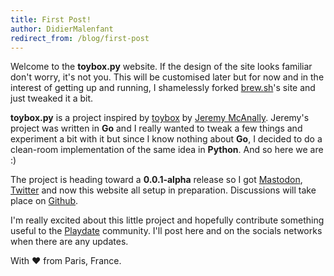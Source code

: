 ```yaml
---
title: First Post!
author: DidierMalenfant
redirect_from: /blog/first-post
---
```

Welcome to the **toybox.py** website. If the design of the site looks familiar don't worry, it's not you. This will be customised later but for now and in the interest of getting up and running, I shamelessly forked <a href="https://brew.sh" target="_blank">brew.sh</a>'s site and just tweaked it a bit.

**toybox.py** is a project inspired by <a href="https://github.com/jm/toybox" target="_blank">toybox</a> by <a href="https://github.com/jm" target="_blank">Jeremy McAnally</a>. Jeremy's project was written in **Go** and I really wanted to tweak a few things and experiment a bit with it but since I know nothing about **Go**, I decided to do a clean-room implementation of the same idea in **Python**. And so here we are :)

The project is heading toward a **0.0.1-alpha** release so I got <a rel="me" href="https://mastodon.social/@toyboxpy">Mastodon</a>, <a href="https://twitter.com/toyboxpy">Twitter</a> and now this website all setup in preparation. Discussions will take place on <a href="https://github.com/DidierMalenfant/toybox.py/discussions">Github</a>.

I'm really excited about this little project and hopefully contribute something useful to the <a href="https://play.date" target="_blank">Playdate</a> community. I'll post here and on the socials networks when there are any updates.

With ❤️ from Paris, France.